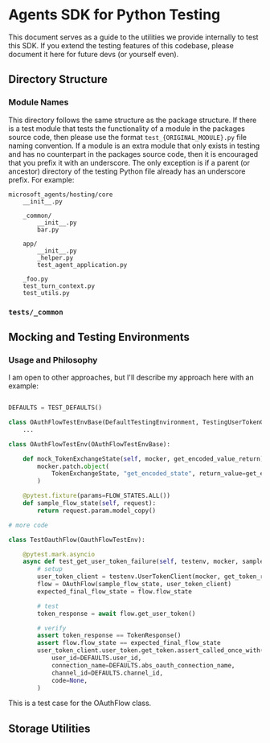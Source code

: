 # Agents SDK for Python Testing

This document serves as a guide to the utilities we provide internally to test this SDK. If you extend the testing features of this codebase, please document it here for future devs (or yourself even).

## Directory Structure


### Module Names

This directory follows the same structure as the package structure. If there is a test module that tests the functionality of a module in the packages source code, then please use the format `test_{ORIGINAL_MODULE}.py` file naming convention. If a module is an extra module that only exists in testing and has no counterpart in the packages source code, then it is encouraged that you prefix it with an underscore. The only exception is if a parent (or ancestor) directory of the testing Python file already has an underscore prefix. For example:

```
microsoft_agents/hosting/core
    __init__.py

    _common/
        __init__.py
        bar.py

    app/
        __init__.py
        _helper.py
        test_agent_application.py

    _foo.py
    test_turn_context.py
    test_utils.py

```

### `tests/_common`

## Mocking and Testing Environments

### Usage and Philosophy

I am open to other approaches, but I'll describe my approach here with an example:

```python

DEFAULTS = TEST_DEFAULTS()

class OAuthFlowTestEnvBase(DefaultTestingEnvironment, TestingUserTokenClientMixin, TestingActivityMixin):
    ...

class OAuthFlowTestEnv(OAuthFlowTestEnvBase):

    def mock_TokenExchangeState(self, mocker, get_encoded_value_return):
        mocker.patch.object(
            TokenExchangeState, "get_encoded_state", return_value=get_encoded_value_return
        )

    @pytest.fixture(params=FLOW_STATES.ALL())
    def sample_flow_state(self, request):
        return request.param.model_copy()

# more code

class TestOauthFlow(OauthFlowTestEnv):

    @pytest.mark.asyncio
    async def test_get_user_token_failure(self, testenv, mocker, sample_flow_state):
        # setup
        user_token_client = testenv.UserTokenClient(mocker, get_token_return=None)
        flow = OAuthFlow(sample_flow_state, user_token_client)
        expected_final_flow_state = flow.flow_state

        # test
        token_response = await flow.get_user_token()

        # verify
        assert token_response == TokenResponse()
        assert flow.flow_state == expected_final_flow_state
        user_token_client.user_token.get_token.assert_called_once_with(
            user_id=DEFAULTS.user_id,
            connection_name=DEFAULTS.abs_oauth_connection_name,
            channel_id=DEFAULTS.channel_id,
            code=None,
        )
```

This is a test case for the OAuthFlow class.

## Storage Utilities


